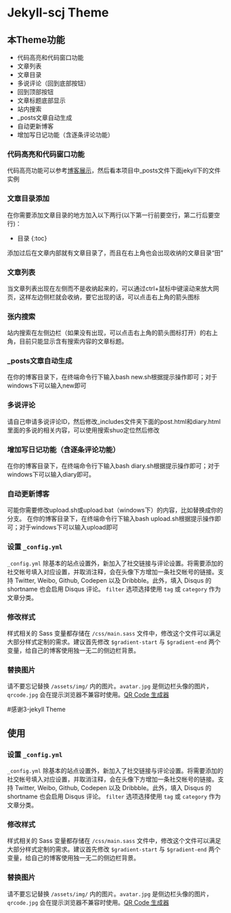 # Jekyll-scj Theme

## 本Theme功能

+ 代码高亮和代码窗口功能
+ 文章列表
+ 文章目录
+ 多说评论（回到底部按钮）
+ 回到顶部按钮
+ 文章标题底部显示
+ 站内搜索
+ _posts文章自动生成
+ 自动更新博客
+ 增加写日记功能（含逐条评论功能）

### 代码高亮和代码窗口功能

代码高亮功能可以参考[博客展示](https://shengchangjian.github.io/)，然后看本项目中_posts文件下面jekyll下的文件实例

### 文章目录添加

在你需要添加文章目录的地方加入以下两行(以下第一行前要空行，第二行后要空行)：

* 目录
{:toc}

添加过后在文章内部就有文章目录了，而且在右上角也会出现收纳的文章目录“田”

### 文章列表

当文章列表出现在左侧而不是收纳起来的，可以通过ctrl+鼠标中键滚动来放大网页，这样左边侧栏就会收纳，要它出现的话，可以点击右上角的箭头图标

### 张内搜索

站内搜索在左侧边栏（如果没有出现，可以点击右上角的箭头图标打开）的右上角，目前只能显示含有搜索内容的文章标题。

### _posts文章自动生成

在你的博客目录下，在终端命令行下输入bash new.sh根据提示操作即可；对于windows下可以输入new即可

### 多说评论

请自己申请多说评论ID，然后修改_includes文件夹下面的post.html和diary.html里面的多说的相关内容，可以使用搜索shuo定位然后修改

### 增加写日记功能（含逐条评论功能）

在你的博客目录下，在终端命令行下输入bash diary.sh根据提示操作即可；对于windows下可以输入diary即可。

### 自动更新博客

可能你需要修改upload.sh或upload.bat（windows下）的内容，比如替换成你的分支。
在你的博客目录下，在终端命令行下输入bash upload.sh根据提示操作即可；对于windows下可以输入upload即可

### 设置 `_config.yml`

`_config.yml` 除基本的站点设置外，新加入了社交链接与评论设置。将需要添加的社交帐号填入对应设置，并取消注释，会在头像下方增加一条社交帐号的链接。支持 Twitter, Weibo, Github, Codepen 以及 Dribbble。此外，填入 Disqus 的 shortname 也会启用 Disqus 评论。 `filter` 选项选择使用 `tag` 或 `category` 作为文章分类。

### 修改样式

样式相关的 Sass 变量都存储在 `/css/main.sass` 文件中，修改这个文件可以满足大部分样式定制的需求。建议首先修改 `$gradient-start` 与 `$gradient-end` 两个变量，给自己的博客使用独一无二的侧边栏背景。

### 替换图片

请不要忘记替换 `/assets/img/` 内的图片。`avatar.jpg` 是侧边栏头像的图片，`qrcode.jpg` 会在提示浏览器不兼容时使用。[QR Code 生成器](https://www.unitag.io/qrcode)

#感谢3-jekyll Theme

## 使用

### 设置 `_config.yml`

`_config.yml` 除基本的站点设置外，新加入了社交链接与评论设置。将需要添加的社交帐号填入对应设置，并取消注释，会在头像下方增加一条社交帐号的链接。支持 Twitter, Weibo, Github, Codepen 以及 Dribbble。此外，填入 Disqus 的 shortname 也会启用 Disqus 评论。 `filter` 选项选择使用 `tag` 或 `category` 作为文章分类。

### 修改样式

样式相关的 Sass 变量都存储在 `/css/main.sass` 文件中，修改这个文件可以满足大部分样式定制的需求。建议首先修改 `$gradient-start` 与 `$gradient-end` 两个变量，给自己的博客使用独一无二的侧边栏背景。

### 替换图片

请不要忘记替换 `/assets/img/` 内的图片。`avatar.jpg` 是侧边栏头像的图片，`qrcode.jpg` 会在提示浏览器不兼容时使用。[QR Code 生成器](https://www.unitag.io/qrcode)
